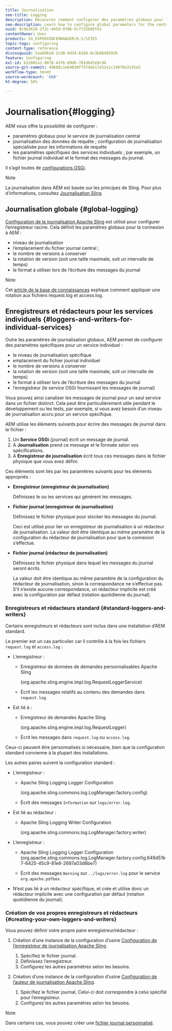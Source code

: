 ```yaml
---
title: Journalisation
seo-title: Logging
description: Découvrez comment configurer des paramètres globaux pour le service de journalisation central, des paramètres spécifiques pour les services individuels ou comment demander la journalisation des données.
seo-description: Learn how to configure global parameters for the central logging service, specific settings for the individual services or how to request data logging.
uuid: 8c9e3628-2f2c-445d-9706-5c7725b85fe2
contentOwner: User
products: SG_EXPERIENCEMANAGER/6.5/SITES
topic-tags: configuring
content-type: reference
discoiquuid: 5aa69b10-2cd0-4d34-8104-8c3b88405926
feature: Configuring
exl-id: b32001a1-0078-43f6-89d6-781d6d2e9c94
source-git-commit: 49688c1e64038ff5fde617e52e1c14878e3191e5
workflow-type: tm+mt
source-wordcount: '660'
ht-degree: 56%

---
```


# Journalisation{#logging}

AEM vous offre la possibilité de configurer :

* paramètres globaux pour le service de journalisation central
* journalisation des données de requête ; configuration de journalisation spécialisée pour les informations de requête
* les paramètres spécifiques des services individuels ; par exemple, un fichier journal individuel et le format des messages du journal.

Il s’agit toutes de [configurations OSGi](/help/sites-deploying/configuring-osgi.md).

>[!NOTE]
>
>La journalisation dans AEM est basée sur les principes de Sling. Pour plus d’informations, consultez [Journalisation Sling](https://sling.apache.org/site/logging.html).

## Journalisation globale {#global-logging}

[Configuration de la journalisation Apache Sling](/help/sites-deploying/osgi-configuration-settings.md) est utilisé pour configurer l’enregistreur racine. Cela définit les paramètres globaux pour la connexion à AEM :

* niveau de journalisation
* l’emplacement du fichier journal central ;
* le nombre de versions à conserver
* la rotation de version (soit une taille maximale, soit un intervalle de temps)
* le format à utiliser lors de l’écriture des messages du journal

>[!NOTE]
>
>Cet [article de la base de connaissances](https://helpx.adobe.com/fr/experience-manager/kb/HowToRotateRequestAndAccessLog.html) explique comment appliquer une rotation aux fichiers request.log et access.log.

## Enregistreurs et rédacteurs pour les services individuels {#loggers-and-writers-for-individual-services}

Outre les paramètres de journalisation globaux, AEM permet de configurer des paramètres spécifiques pour un service individuel :

* le niveau de journalisation spécifique
* emplacement du fichier journal individuel
* le nombre de versions à conserver
* la rotation de version (soit une taille maximale, soit un intervalle de temps) 
* le format à utiliser lors de l’écriture des messages du journal
* l’enregistreur (le service OSGi fournissant les messages de journal)

Vous pouvez ainsi canaliser les messages de journal pour un seul service dans un fichier distinct. Cela peut être particulièrement utile pendant le développement ou les tests, par exemple, si vous avez besoin d’un niveau de journalisation accru pour un service spécifique.

AEM utilise les éléments suivants pour écrire des messages de journal dans le fichier :

1. Un **Service OSGi** (journal) écrit un message de journal.
1. A **Journalisation** prend ce message et le formate selon vos spécifications.
1. A **Enregistreur de journalisation** écrit tous ces messages dans le fichier physique que vous avez défini.

Ces éléments sont liés par les paramètres suivants pour les éléments appropriés :

* **Enregistreur (enregistreur de journalisation)**

  Définissez le ou les services qui génèrent les messages.

* **Fichier journal (enregistreur de journalisation)**

  Définissez le fichier physique pour stocker les messages du journal.

  Ceci est utilisé pour lier un enregistreur de journalisation à un rédacteur de journalisation. La valeur doit être identique au même paramètre de la configuration du rédacteur de journalisation pour que la connexion s’effectue.

* **Fichier journal (rédacteur de journalisation)**

  Définissez le fichier physique dans lequel les messages du journal seront écrits.

  La valeur doit être identique au même paramètre de la configuration du rédacteur de journalisation, sinon la correspondance ne s’effectue pas. S’il n’existe aucune correspondance, un rédacteur implicite est créé avec la configuration par défaut (rotation quotidienne du journal).

### Enregistreurs et rédacteurs standard {#standard-loggers-and-writers}

Certains enregistreurs et rédacteurs sont inclus dans une installation d’AEM standard.

Le premier est un cas particulier car il contrôle à la fois les fichiers `request.log` et `access.log` :

* L’enregistreur :

   * Enregistreur de données de demandes personnalisables Apache Sling

     (org.apache.sling.engine.impl.log.RequestLoggerService)

   * Écrit les messages relatifs au contenu des demandes dans `request.log`.

* Est lié à :

   * Enregistreur de demandes Apache Sling

     (org.apache.sling.engine.impl.log.RequestLogger)

   * Écrit les messages dans `request.log` ou `access.log`.

Ceux-ci peuvent être personnalisés si nécessaire, bien que la configuration standard convienne à la plupart des installations.

Les autres paires suivent la configuration standard :

* L’enregistreur :

   * Apache Sling Logging Logger Configuration

     (org.apache.sling.commons.log.LogManager.factory.config)

   * Écrit des messages `Information` sur `logs/error.log`.

* Est lié au rédacteur :

   * Apache Sling Logging Writer Configuration

     (org.apache.sling.commons.log.LogManager.factory.writer)

* L’enregistreur :

   * Apache Sling Logging Logger Configuration (org.apache.sling.commons.log.LogManager.factory.config.649d51b7-6425-45c9-81e6-2697a03d6be7)

   * Écrit des messages `Warning` sur `../logs/error.log` pour le service `org.apache.pdfbox`.

* N’est pas lié à un rédacteur spécifique, et crée et utilise donc un rédacteur implicite avec une configuration par défaut (rotation quotidienne du journal).

### Création de vos propres enregistreurs et rédacteurs {#creating-your-own-loggers-and-writers}

Vous pouvez définir votre propre paire enregistreur/rédacteur :

1. Création d’une instance de la configuration d’usine [Configuration de l’enregistreur de journalisation Apache Sling](/help/sites-deploying/osgi-configuration-settings.md).

   1. Spécifiez le fichier journal.
   1. Définissez l’enregistreur.
   1. Configurez les autres paramètres selon les besoins.

1. Création d’une instance de la configuration d’usine [Configuration de l’auteur de journalisation Apache Sling](/help/sites-deploying/osgi-configuration-settings.md).

   1. Spécifiez le fichier journal. Celui-ci doit correspondre à celui spécifié pour l’enregistreur.
   1. Configurez les autres paramètres selon les besoins.

>[!NOTE]
>
>Dans certains cas, vous pouvez créer une [fichier journal personnalisé](/help/sites-deploying/monitoring-and-maintaining.md#create-a-custom-log-file).
